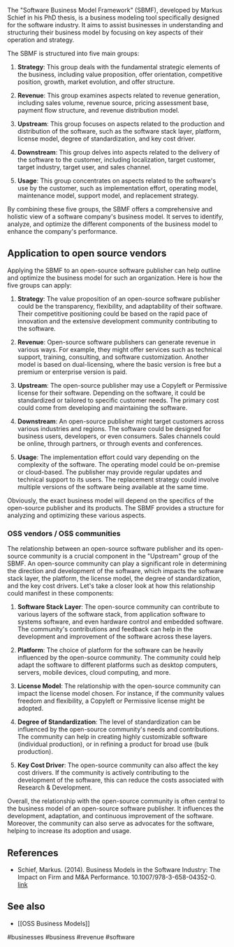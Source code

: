 
The "Software Business Model Framework" (SBMF), developed by Markus Schief in his PhD thesis, is a business modeling tool specifically designed for the software industry. It aims to assist businesses in understanding and structuring their business model by focusing on key aspects of their operation and strategy.

The SBMF is structured into five main groups:

1.  **Strategy**: This group deals with the fundamental strategic elements of the business, including value proposition, offer orientation, competitive position, growth, market evolution, and offer structure.

2.  **Revenue**: This group examines aspects related to revenue generation, including sales volume, revenue source, pricing assessment base, payment flow structure, and revenue distribution model.

3.  **Upstream**: This group focuses on aspects related to the production and distribution of the software, such as the software stack layer, platform, license model, degree of standardization, and key cost driver.

4.  **Downstream**: This group delves into aspects related to the delivery of the software to the customer, including localization, target customer, target industry, target user, and sales channel.

5.  **Usage**: This group concentrates on aspects related to the software's use by the customer, such as implementation effort, operating model, maintenance model, support model, and replacement strategy.

By combining these five groups, the SBMF offers a comprehensive and holistic view of a software company's business model. It serves to identify, analyze, and optimize the different components of the business model to enhance the company's performance.

## Application to open source vendors

Applying the SBMF  to an open-source software publisher can help outline and optimize the business model for such an organization. Here is how the five groups can apply:

1.  **Strategy**: The value proposition of an open-source software publisher could be the transparency, flexibility, and adaptability of their software. Their competitive positioning could be based on the rapid pace of innovation and the extensive development community contributing to the software.

2.  **Revenue**: Open-source software publishers can generate revenue in various ways. For example, they might offer services such as technical support, training, consulting, and software customization. Another model is based on dual-licensing, where the basic version is free but a premium or enterprise version is paid.

3.  **Upstream**: The open-source publisher may use a Copyleft or Permissive license for their software. Depending on the software, it could be standardized or tailored to specific customer needs. The primary cost could come from developing and maintaining the software.

4.  **Downstream**: An open-source publisher might target customers across various industries and regions. The software could be designed for business users, developers, or even consumers. Sales channels could be online, through partners, or through events and conferences.

5.  **Usage**: The implementation effort could vary depending on the complexity of the software. The operating model could be on-premise or cloud-based. The publisher may provide regular updates and technical support to its users. The replacement strategy could involve multiple versions of the software being available at the same time.

Obviously, the exact business model will depend on the specifics of the open-source publisher and its products. The SBMF provides a structure for analyzing and optimizing these various aspects.

### OSS vendors / OSS communities

The relationship between an open-source software publisher and its open-source community is a crucial component in the "Upstream" group of the SBMF. An open-source community can play a significant role in determining the direction and development of the software, which impacts the software stack layer, the platform, the license model, the degree of standardization, and the key cost drivers. Let's take a closer look at how this relationship could manifest in these components:

1.  **Software Stack Layer**: The open-source community can contribute to various layers of the software stack, from application software to systems software, and even hardware control and embedded software. The community's contributions and feedback can help in the development and improvement of the software across these layers.

2.  **Platform**: The choice of platform for the software can be heavily influenced by the open-source community. The community could help adapt the software to different platforms such as desktop computers, servers, mobile devices, cloud computing, and more.

3.  **License Model**: The relationship with the open-source community can impact the license model chosen. For instance, if the community values freedom and flexibility, a Copyleft or Permissive license might be adopted.

4.  **Degree of Standardization**: The level of standardization can be influenced by the open-source community's needs and contributions. The community can help in creating highly customizable software (individual production), or in refining a product for broad use (bulk production).

5.  **Key Cost Driver**: The open-source community can also affect the key cost drivers. If the community is actively contributing to the development of the software, this can reduce the costs associated with Research & Development.

Overall, the relationship with the open-source community is often central to the business model of an open-source software publisher. It influences the development, adaptation, and continuous improvement of the software. Moreover, the community can also serve as advocates for the software, helping to increase its adoption and usage.

## References

-  Schief, Markus. (2014). Business Models in the Software Industry: The Impact on Firm and M&A Performance. 10.1007/978-3-658-04352-0.  [link](https://link.springer.com/book/10.1007/978-3-658-04352-0)

## See also

- [[OSS Business Models]]

<!-- Keywords -->
#businesses #business #revenue #software
<!-- /Keywords -->
